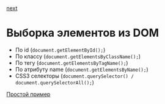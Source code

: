 <a href="02.md">next</a>

<h1>Выборка элементов из DOM</h1>

<ul>
<li>
По id (<code>document.getElementById();</code>)
</li>
<li>
По классу (<code>document.getElementsByClassName();</code>)
</li>
<li>
По тегу (<code>document.getElementsByTagName();</code>)
</li>
<li>
По атрибуту name (<code>document.getElementsByName();</code>)
</li>
<li>
CSS3 селекторы (<code>document.querySelector() / document.querySelectorAll();</code>)
</li>
</ul>

<div>
<a href="https://codepen.io/paawel/pen/ZvQaKQ?editors=1012">Простой пример</a>
</div>
